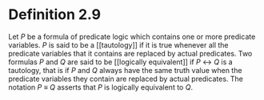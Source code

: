 # Definition 2.9
Let *P* be a formula of predicate logic which contains one or more predicate variables. *P* is said to be a [[tautology]] if it is true whenever all the predicate variables that it contains are replaced by actual predicates. Two formulas *P* and *Q* are said to be [[logically equivalent]] if *P* $\leftrightarrow$ *Q* is a tautology, that is if *P* and *Q* always have the same truth value when the predicate variables they contain are replaced by actual predicates. The notation *P* $\equiv$ *Q* asserts that *P* is logically equivalent to *Q*.